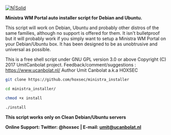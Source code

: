 [![N|Solid](https://www.ucanbolat.nl/images/logo-black.png)](https://www.ucanbolat.nl/)

<b>Ministra WM Portal auto installer script for Debian and Ubuntu.</b>

This script will work on Debian, Ubuntu and probably other distros
of the same families, although no support is offered for them. It isn't
bulletproof but it will probably work if you simply want to setup a Ministra WM Portal on
your Debian/Ubuntu box. It has been designed to be as unobtrusive and
universal as possible.

This is a free shell script under GNU GPL version 3.0 or above
Copyright (C) 2017 UmitCanbolat project.
Feedback/comment/suggestions : https://www.ucanbolat.nl/
Author Umit Canbolat a.k.a HOXSEC


```sh
git clone https://github.com/hoxsec/ministra_installer

cd ministra_installer/

chmod +x install

./install
```

<b>This script works only on Clean Debian/Ubuntu servers</b>

<b>Online Support: Twitter: @hoxsec | E-mail: umit@ucanbolat.nl </b>

